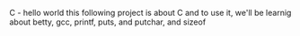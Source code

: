 C - hello world
this following project is about C and to use it,
we'll be learnig about betty, gcc, printf, puts, and putchar, and sizeof
